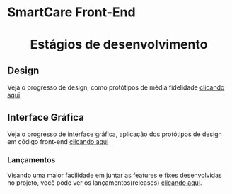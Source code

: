 # SmartCare Front-End
<h1 class="unchanged rich-diff-level-one" align="center"> Estágios de desenvolvimento </h1>

## Design
Veja o progresso de design, como protótipos de média fidelidade [clicando aqui](https://github.com/rafaelfaustini/smartcare-frontend/tree/master/prototipagem)

## Interface Gráfica
Veja o progresso de interface gráfica, aplicação dos protótipos de design em código front-end [clicando aqui](https://github.com/rafaelfaustini/smartcare-frontend/tree/master/interface)  

### Lançamentos
Visando uma maior facilidade em juntar as features e fixes desenvolvidas no projeto, você pode ver os lançamentos(releases) [clicando aqui](https://github.com/rafaelfaustini/smartcare-frontend/releases).